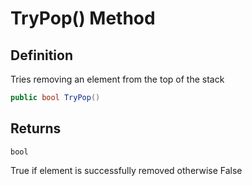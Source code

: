 # TryPop() Method

## Definition
Tries removing an element from the top of the stack

```C#
public bool TryPop()
```

## Returns
`bool`

True if element is successfully removed otherwise False
